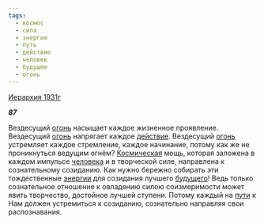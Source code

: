 ```yaml
---
tags:
  - космос
  - сила
  - энергия
  - путь
  - действие
  - человек
  - будущее
  - огонь
---
```

[Иерархия 1931г](https://127.0.0.1:4002/agni/1931)

___87___

Вездесущий [огонь](../../../tags/#огонь) насыщает каждое жизненное проявление. Вездесущий [огонь](../../../tags/#огонь) напрягает каждое [действие](../../../tags/#действие). Вездесущий [огонь](../../../tags/#огонь) устремляет каждое стремление, каждое начинание, потому как же не проникнуться ведущим огнём? [Космическая](../../../tags/#космос) мощь, которая заложена в каждом импульсе [человека](../../../tags/#человек) и в творческой силе, направлена к сознательному созиданию. Как нужно бережно собирать эти тождественные [энергии](../../../tags/#энергия) для созидания лучшего [будущего](../../../tags/#будущее)! Ведь только сознательное отношение к овладению силою соизмеримости может явить творчество, достойное лучшей ступени. Потому каждый на [пути](../../../tags/#путь) к Нам должен устремиться к созиданию, сознательно направляя свои распознавания.   

